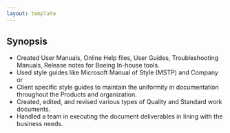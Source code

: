 ```yaml
---
layout: template
---
```


## Synopsis

*  Created User Manuals, Online Help files, User Guides, Troubleshooting Manuals, Release notes for Boeing In-house tools.
*  Used style guides like Microsoft Manual of Style (MSTP) and Company or
*  Client specific style guides to maintain the uniformity in documentation throughout the Products and organization.
*  Created, edited, and revised various types of Quality and Standard work documents.
*  Handled a team in executing the document deliverables in lining with the business needs.
